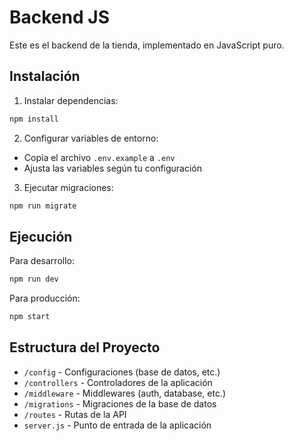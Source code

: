# Backend JS

Este es el backend de la tienda, implementado en JavaScript puro.

## Instalación

1. Instalar dependencias:
```bash
npm install
```

2. Configurar variables de entorno:
- Copia el archivo `.env.example` a `.env`
- Ajusta las variables según tu configuración

3. Ejecutar migraciones:
```bash
npm run migrate
```

## Ejecución

Para desarrollo:
```bash
npm run dev
```

Para producción:
```bash
npm start
```

## Estructura del Proyecto

- `/config` - Configuraciones (base de datos, etc.)
- `/controllers` - Controladores de la aplicación
- `/middleware` - Middlewares (auth, database, etc.)
- `/migrations` - Migraciones de la base de datos
- `/routes` - Rutas de la API
- `server.js` - Punto de entrada de la aplicación

